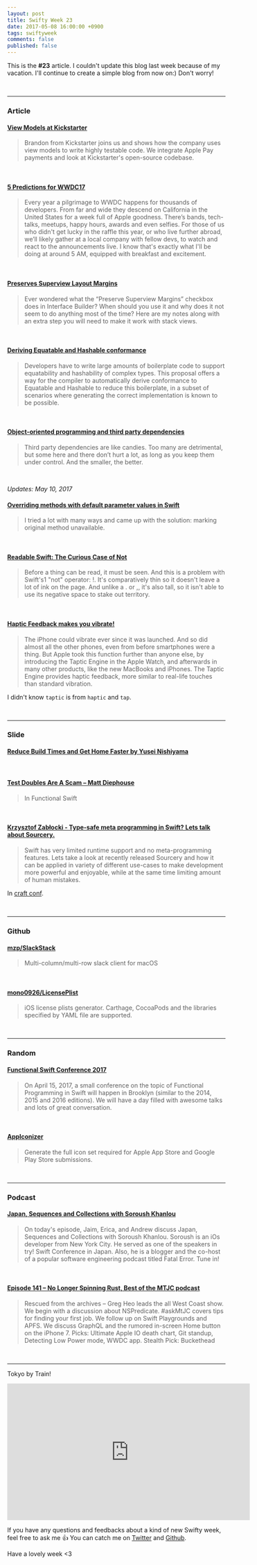 ```yaml
---
layout: post
title: Swifty Week 23
date: 2017-05-08 16:00:00 +0900
tags: swiftyweek
comments: false
published: false
---
```


This is the **#23** article. I couldn't update this blog last week because of my vacation. I'll continue to create a simple blog from now on:) Don't worry!

<br>

---

### Article

#### [View Models at Kickstarter](https://talk.objc.io/episodes/S01E47-view-models-at-kickstarter)

> Brandon from Kickstarter joins us and shows how the company uses view models to write highly testable code. We integrate Apple Pay payments and look at Kickstarter's open-source codebase.

<br>

#### [5 Predictions for WWDC17](http://www.buddybuild.com/blog/5-predictions-about-wwdc17)

> Every year a pilgrimage to WWDC happens for thousands of developers. From far and wide they descend on California in the United States for a week full of Apple goodness. There’s bands, tech-talks, meetups, happy hours, awards and even selfies. For those of us who didn't get lucky in the raffle this year, or who live further abroad, we’ll likely gather at a local company with fellow devs, to watch and react to the announcements live. I know that's exactly what I'll be doing at around 5 AM, equipped with breakfast and excitement.

<br>

#### [Preserves Superview Layout Margins](https://useyourloaf.com/blog/preserves-superview-layout-margins/)

> Ever wondered what the “Preserve Superview Margins” checkbox does in Interface Builder? When should you use it and why does it not seem to do anything most of the time? Here are my notes along with an extra step you will need to make it work with stack views.

<br>

#### [Deriving Equatable and Hashable conformance](https://gist.github.com/allevato/2fd10290bfa84accfbe977d8ac07daad)

> Developers have to write large amounts of boilerplate code to support equatability and hashability of complex types. This proposal offers a way for the compiler to automatically derive conformance to Equatable and Hashable to reduce this boilerplate, in a subset of scenarios where generating the correct implementation is known to be possible.

<br>

#### [Object-oriented programming and third party dependencies](https://www.upbeat.it/2017/05/01/object-oriented-programming-and-third-party-dependencies/)

> Third party dependencies are like candies. Too many are detrimental, but some here and there don’t hurt a lot, as long as you keep them under control. And the smaller, the better.

<br>

 *Updates: May 10, 2017*

#### [Overriding methods with default parameter values in Swift](http://blog.xoul.kr/2016/12/23/swift-override-func-default-parameter-values.html)

> I tried a lot with many ways and came up with the solution: marking original method unavailable.

<br>

#### [Readable Swift: The Curious Case of Not](http://www.figure.ink/blog/2017/5/7/readable-swift-the-curious-case-of-not#n1back)

> Before a thing can be read, it must be seen. And this is a problem with Swift's1 "not" operator: !. It's comparatively thin so it doesn't leave a lot of ink on the page. And unlike a . or ,, it's also tall, so it isn't able to use its negative space to stake out territory.

<br>

#### [Haptic Feedback makes you vibrate!](https://engineering.nodesagency.com/articles/iOS/Haptic-feedback-makes-you-vibrate/)

> The iPhone could vibrate ever since it was launched. And so did almost all the other phones, even from before smartphones were a thing. But Apple took this function further than anyone else, by introducing the Taptic Engine in the Apple Watch, and afterwards in many other products, like the new MacBooks and iPhones. The Taptic Engine provides haptic feedback, more similar to real-life touches than standard vibration.

I didn't know `taptic` is from `haptic` and `tap`.

<br>

---

### Slide

#### [Reduce Build Times and Get Home Faster by Yusei Nishiyama](https://youtu.be/zlL7_KrBqB4)

<br>

#### [Test Doubles Are A Scam – Matt Diephouse](https://www.youtube.com/watch?v=7AGQ9dhWCX0)

> In Functional Swift

<br>

#### [Krzysztof Zabłocki - Type-safe meta programming in Swift? Lets talk about Sourcery.](http://www.ustream.tv/recorded/102903026)

> Swift has very limited runtime support and no meta-programming features. Lets take a look at recently released Sourcery and how it can be applied in variety of different use-cases to make development more powerful and enjoyable, while at the same time limiting amount of human mistakes.

In [craft conf](https://craft-conf.com/).

<br>

---

### Github

#### [mzp/SlackStack](https://github.com/mzp/SlackStack)

> Multi-column/multi-row slack client for macOS

<br>

#### [mono0926/LicensePlist](https://github.com/mono0926/LicensePlist)

> iOS license plists generator. Carthage, CocoaPods and the libraries specified by YAML file are supported.

<br>

---

### Random

#### [Functional Swift Conference 2017](http://2017.funswiftconf.com/)

> On April 15, 2017, a small conference on the topic of Functional Programming in Swift will happen in Brooklyn (similar to the 2014, 2015 and 2016 editions). We will have a day filled with awesome talks and lots of great conversation.

<br>

#### [AppIconizer](https://appiconizer.com/)

> Generate the full icon set required for Apple App Store and Google Play Store submissions.

<br>

---

### Podcast

#### [Japan, Sequences and Collections with Soroush Khanlou](https://devchat.tv/iphreaks/japan-sequences-and-collections-with-soroush-khanlou)

> On today's episode, Jaim, Erica, and Andrew discuss Japan, Sequences and Collections with Soroush Khanlou. Soroush is an iOs developer from New York City. He served as one of the speakers in try! Swift Conference in Japan. Also, he is a blogger and the co-host of a popular software engineering podcast titled Fatal Error. Tune in!

<br>

#### [Episode 141 – No Longer Spinning Rust, Best of the MTJC podcast](http://mtjc.fm/episode-141-no-longer-spinning-rust-best-mtjc-podcast/)

> Rescued from the archives – Greg Heo leads the all West Coast show. We begin with a discussion about NSPredicate. #askMtJC covers tips for finding your first job. We follow up on Swift Playgrounds and APFS. We discuss GraphQL and the rumored in-screen Home button on the iPhone 7. Picks: Ultimate Apple IO death chart, Git standup, Detecting Low Power mode, WWDC app. Stealth Pick: Buckethead

<br>

---

Tokyo by Train!

<iframe width="560" height="315" src="https://www.youtube.com/embed/Y49VfddU-L4" frameborder="0" allowfullscreen></iframe>

If you have any questions and feedbacks about a kind of new Swifty week, feel free to ask me :+1:
You can catch me on [Twitter](https://twitter.com/pixyzehn) and [Github](https://github.com/pixyzehn).

Have a lovely week <3


